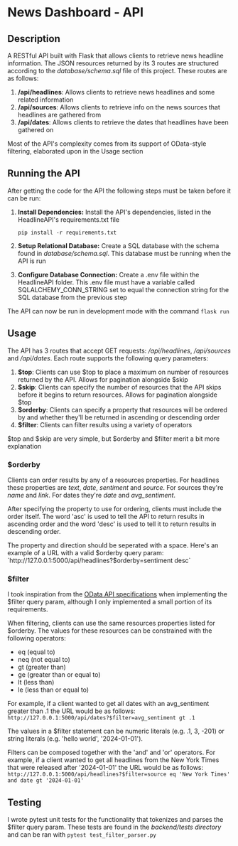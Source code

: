 # News Dashboard - API

## Description

A RESTful API built with Flask that allows clients to retrieve news headline
information. The JSON resources returned by its 3 routes are structured
according to the *database/schema.sql* file of this project. These routes are
as follows:

1. **/api/headlines**: Allows clients to retrieve news headlines and some
related information
2. **/api/sources**: Allows clients to retrieve info on the news sources that
headlines are gathered from
3. **/api/dates**: Allows clients to retrieve the dates that headlines have been
gathered on

Most of the API's complexity comes from its support of OData-style filtering,
elaborated upon in the Usage section

## Running the API

After getting the code for the API the following steps must be taken before
it can be run:

1. **Install Dependencies:** Install the API's dependencies, listed in the
HeadlineAPI's requirements.txt file

    ```shell
    pip install -r requirements.txt
    ```

2. **Setup Relational Database:** Create a SQL database with the schema found in
*database/schema.sql*. This database must be running when the API is run

3. **Configure Database Connection:** Create a .env file within the HeadlineAPI
folder. This .env file must have a variable called SQLALCHEMY_CONN_STRING set
to equal the connection string for the SQL database from the previous step

The API can now be run in development mode with the command `flask run`

## Usage

The API has 3 routes that accept GET requests: */api/headlines*, */api/sources*
and */api/dates*. Each route supports the following query parameters:

1. **$top**: Clients can use $top to place a maximum on number of resources
returned by the API. Allows for pagination alongside $skip
2. **$skip**: Clients can specify the number of resources that the API skips
before it begins to return resources. Allows for pagination alongside $top
3. **$orderby**: Clients can specify a property that resources will be ordered
by and whether they'll be returned in ascending or descending order
4. **$filter**: Clients can filter results using a variety of operators

$top and $skip are very simple, but $orderby and $filter merit a bit more
explanation

### $orderby

Clients can order results by any of a resources properties. For headlines these
properties are *text*, *date*, *sentiment* and *source*. For sources they're
*name* and *link*. For dates they're *date* and *avg_sentiment*.

After specifying the property to use for ordering, clients must include the order
itself. The word 'asc' is used to tell the API to return results in ascending
order and the word 'desc' is used to tell it to return results in descending
order.

The property and direction should be seperated with a space. Here's an example 
of a URL with a valid $orderby query param:
`http://127.0.0.1:5000/api/headlines?$orderby=sentiment desc`

### $filter
I took inspiration from the [OData API specifications](https://www.odata.org/documentation/)
when implementing the $filter query param, although I only implemented a small
portion of its requirements.

When filtering, clients can use the same resources properties listed for $orderby.
The values for these resources can be constrained with the following operators:

- eq (equal to)
- neq (not equal to)
- gt (greater than)
- ge (greater than or equal to)
- lt (less than)
- le (less than or equal to)

For example, if a client wanted to get all dates with an avg_sentiment greater
than .1 the URL would be as follows:
`http://127.0.0.1:5000/api/dates?$filter=avg_sentiment gt .1`

The values in a $filter statement can be numeric literals (e.g. .1, 3, -201)
or string literals (e.g. 'hello world', '2024-01-01').

Filters can be composed together with the 'and' and 'or' operators. For
example, if a client wanted to get all headlines from the New York Times that
were released after '2024-01-01' the URL would be as follows:
`http://127.0.0.1:5000/api/headlines?$filter=source eq 'New York Times' and date gt '2024-01-01'`

## Testing

I wrote pytest unit tests for the functionality that tokenizes and parses
the $filter query param. These tests are found in the *backend/tests directory*
and can be ran with `pytest test_filter_parser.py`
